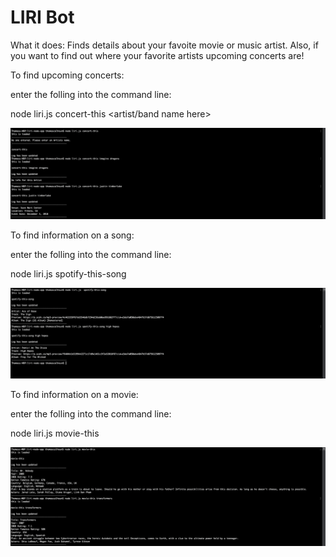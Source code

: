 # LIRI Bot

What it does: Finds details about your favoite movie or music artist. Also, if you want to find out where your favorite artists upcoming concerts are! 

To find upcoming concerts: 

enter the folling into the command line:

node liri.js concert-this <artist/band name here>

![alt text](images/concert.png)


To find information on a song: 

enter the folling into the command line:

node liri.js spotify-this-song <song name here>

![alt text](images/spotify.png)


To find information on a movie: 

enter the folling into the command line:

node liri.js movie-this <movie name here>

![alt text](images/movie.png)
